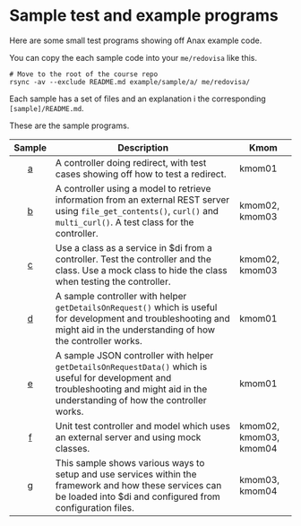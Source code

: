 Sample test and example programs
=====================================

Here are some small test programs showing off Anax example code.

You can copy the each sample code into your `me/redovisa` like this.

```
# Move to the root of the course repo
rsync -av --exclude README.md example/sample/a/ me/redovisa/
```

Each sample has a set of files and an explanation i the corresponding `[sample]/README.md`.

These are the sample programs.

| Sample | Description | Kmom |
|:------:|-------------|------|
| [a](a) | A controller doing redirect, with test cases showing off how to test a redirect. | kmom01 |
| [b](b) | A controller using a model to retrieve information from an external REST server using `file_get_contents()`, `curl()` and `multi_curl()`. A test class for the controller. | kmom02, kmom03 |
| [c](c) | Use a class as a service in $di from a controller. Test the controller and the class. Use a mock class to hide the class when testing the controller. | kmom02, kmom03 |
| [d](d) | A sample controller with helper `getDetailsOnRequest()` which is useful for development and troubleshooting and might aid in the understanding of how the controller works. | kmom01 |
| [e](e) | A sample JSON controller with helper `getDetailsOnRequestData()` which is useful for development and troubleshooting and might aid in the understanding of how the controller works. | kmom01 |
| [f](f) | Unit test controller and model which uses an external server and using mock classes. | kmom02, kmom03, kmom04 |
| [g](g) | This sample shows various ways to setup and use services within the framework and how these services can be loaded into $di and configured from configuration files. | kmom03, kmom04 |

<!--
* En modellklass som läser en konfigurationsfil på egen hand. Använder interface/trait för att konfigurera sig. (kmom02)

* DI / config som har en egen konfiguration för testningen.


* Model class that reads from a configuration file, including private API keys.
    * Use to test towards testserver instead of real server.

Nästa vecka?
* Controller/model/di som läser inställningar från konfigurationsfil?

* Hur testa controller/modell-klass som går mot extern server?
    * Inklusive server på travis? Starta upp egen dummy testserver

    * Hur ladda en model-klass med en alternativ konfigurationsfil?

    * How to add special mocked configuration for test into di? how to setup the service to be loaded in di? (kmom04)

    * Fler exmepl på hur man jobbar med configfil, controller, model, di-tjänst.

* Vilka exempel kan stödja kmom04 med modul?

* Vilka exempel kan stödja travis/scutinizer tester i kmom05

* Hur stödja när det kommer till tester rörande databasen i kmom06?

-->
